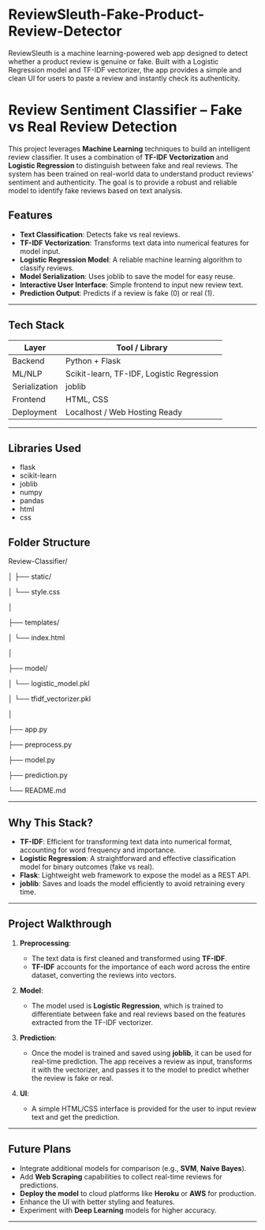 # ReviewSleuth-Fake-Product-Review-Detector
ReviewSleuth is a machine learning-powered web app designed to detect whether a product review is genuine or fake. Built with a Logistic Regression model and TF-IDF vectorizer, the app provides a simple and clean UI for users to paste a review and instantly check its authenticity.

# Review Sentiment Classifier – Fake vs Real Review Detection

This project leverages **Machine Learning** techniques to build an intelligent review classifier. It uses a combination of **TF-IDF Vectorization** and **Logistic Regression** to distinguish between fake and real reviews. The system has been trained on real-world data to understand product reviews' sentiment and authenticity. The goal is to provide a robust and reliable model to identify fake reviews based on text analysis.

## Features

- **Text Classification**: Detects fake vs real reviews.
- **TF-IDF Vectorization**: Transforms text data into numerical features for model input.
- **Logistic Regression Model**: A reliable machine learning algorithm to classify reviews.
- **Model Serialization**: Uses joblib to save the model for easy reuse.
- **Interactive User Interface**: Simple frontend to input new review text.
- **Prediction Output**: Predicts if a review is fake (0) or real (1).

---

## Tech Stack

| Layer       | Tool / Library                           |
|-------------|------------------------------------------|
| Backend     | Python + Flask                           |
| ML/NLP      | Scikit-learn, TF-IDF, Logistic Regression|
| Serialization | joblib                                 |
| Frontend    | HTML, CSS                                |
| Deployment  | Localhost / Web Hosting Ready            |

---

## Libraries Used

- flask
- scikit-learn
- joblib
- numpy
- pandas
- html
- css

## Folder Structure

Review-Classifier/

│
├── static/             

│   └── style.css         

│

├── templates/         

│   └── index.html     

│

├── model/          

│   └── logistic_model.pkl

│   └── tfidf_vectorizer.pkl

│

├── app.py               

├── preprocess.py       

├── model.py             

├── prediction.py          

└── README.md    


---

## Why This Stack?

- **TF-IDF**: Efficient for transforming text data into numerical format, accounting for word frequency and importance.
- **Logistic Regression**: A straightforward and effective classification model for binary outcomes (fake vs real).
- **Flask**: Lightweight web framework to expose the model as a REST API.
- **joblib**: Saves and loads the model efficiently to avoid retraining every time.

---

## Project Walkthrough

1. **Preprocessing**:
    - The text data is first cleaned and transformed using **TF-IDF**.
    - **TF-IDF** accounts for the importance of each word across the entire dataset, converting the reviews into vectors.
  
2. **Model**:
    - The model used is **Logistic Regression**, which is trained to differentiate between fake and real reviews based on the features extracted from the TF-IDF vectorizer.
  
3. **Prediction**:
    - Once the model is trained and saved using **joblib**, it can be used for real-time prediction. The app receives a review as input, transforms it with the vectorizer, and passes it to the model to predict whether the review is fake or real.
  
4. **UI**:
    - A simple HTML/CSS interface is provided for the user to input review text and get the prediction.

---

## Future Plans

- Integrate additional models for comparison (e.g., **SVM**, **Naive Bayes**).
- Add **Web Scraping** capabilities to collect real-time reviews for predictions.
- **Deploy the model** to cloud platforms like **Heroku** or **AWS** for production.
- Enhance the UI with better styling and features.
- Experiment with **Deep Learning** models for higher accuracy.

---
